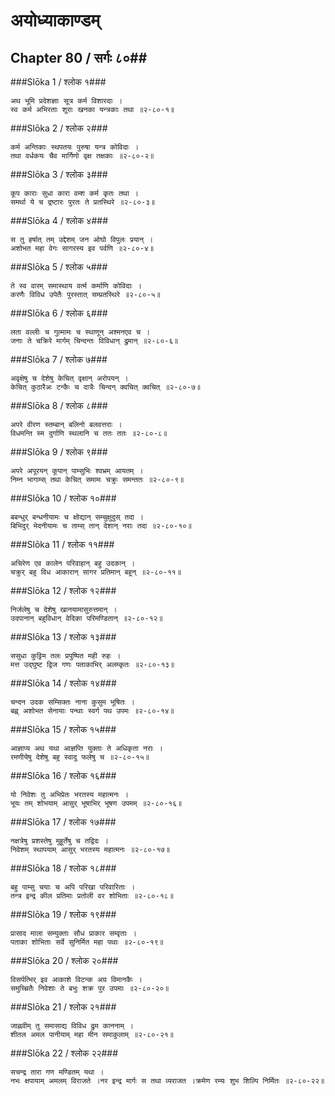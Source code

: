 अयोध्याकाण्डम्
===============================


## Chapter 80  / सर्गः ८०##


###Slōka 1 / श्लोक १###


    अथ भूमि प्रदेशज्ञाः सूत्र कर्म विशारदाः ।
    स्व कर्म अभिरताः शूराः खनका यन्त्रकाः तथा ॥२-८०-१॥


###Slōka 2 / श्लोक २###


    कर्म अन्तिकाः स्थपतयः पुरुषा यन्त्र कोविदाः ।
    तथा वर्धकयः चैव मार्गिणो वृक्ष तक्षकाः ॥२-८०-२॥


###Slōka 3 / श्लोक ३###


    कूप काराः सुधा कारा वम्श कर्म कृतः तथा ।
    समर्था ये च द्रष्टारः पुरतः ते प्रतस्थिरे ॥२-८०-३॥


###Slōka 4 / श्लोक ४###


    स तु हर्षात् तम् उद्देशम् जन ओघो विपुलः प्रयान् ।
    अशोभत महा वेगः सागरस्य इव पर्वणि ॥२-८०-४॥


###Slōka 5 / श्लोक ५###


    ते स्व वारम् समास्थाय वर्त्म कर्माणि कोविदाः ।
    करणैः विविध उपेतैः पुरस्तात् सम्प्रतस्थिरे ॥२-८०-५॥


###Slōka 6 / श्लोक ६###


    लता वल्लीः च गुल्मामः च स्थाणून् अश्मनएव च ।
    जनाः ते चक्रिरे मार्गम् चिन्दन्तः विविधान् द्रुमान् ॥२-८०-६॥


###Slōka 7 / श्लोक ७###


    अवृक्षेषु च देशेषु केचित् वृक्षान् अरोपयन् ।
    केचित् कुठारैअः टन्कैः च दात्रैः चिन्दन् क्वचित् क्वचित् ॥२-८०-७॥


###Slōka 8 / श्लोक ८###


    अपरे वीरण स्तम्बान् बलिनो बलवत्तराः ।
    विधमन्ति स्म दुर्गाणि स्थलानि च ततः ततः ॥२-८०-८॥


###Slōka 9 / श्लोक ९###


    अपरे अपूरयन् कूपान् पाम्सुभिः श्वभ्रम् आयतम् ।
    निम्न भागाम्स् तथा केचित् समामः चक्रुः समन्ततः ॥२-८०-९॥


###Slōka 10 / श्लोक १०###


    बबन्धुर् बन्धनीयामः च क्षोद्यान् सम्चुक्षुदुस् तदा ।
    बिभिदुर् भेदनीयामः च ताम्स् तान् देशान् नराः तदा ॥२-८०-१०॥


###Slōka 11 / श्लोक ११###


    अचिरेण एव कालेन परिवाहान् बहु उदकान् ।
    चक्रुर् बहु विध आकारान् सागर प्रतिमान् बहून् ॥२-८०-११॥


###Slōka 12 / श्लोक १२###


    निर्जलेषु च देशेषु खानयामासुरुत्तमान् ।
    उदपानान् बहुविधान् वेदिका परिमण्डितान् ॥२-८०-१२॥


###Slōka 13 / श्लोक १३###


    ससुधा कुट्टिम तलः प्रपुष्पित मही रुहः ।
    मत्त उद्घुष्ट द्विज गणः पताकाभिर् अलम्कृतः ॥२-८०-१३॥


###Slōka 14 / श्लोक १४###


    चन्दन उदक सम्सिक्तः नाना कुसुम भूषितः ।
    बह्व् अशोभत सेनायाः पन्थाः स्वर्ग पथ उपमः ॥२-८०-१४॥


###Slōka 15 / श्लोक १५###


    आज्ञाप्य अथ यथा आज्ञप्ति युक्ताः ते अधिकृता नराः ।
    रमणीयेषु देशेषु बहु स्वादु फलेषु च ॥२-८०-१५॥


###Slōka 16 / श्लोक १६###


    यो निवेशः तु अभिप्रेतः भरतस्य महात्मनः ।
    भूयः तम् शोभयाम् आसुर् भूषाभिर् भूषण उपमम् ॥२-८०-१६॥


###Slōka 17 / श्लोक १७###


    नक्षत्रेषु प्रशस्तेषु मुहूर्तेषु च तद्विदः ।
    निवेशम् स्थापयाम् आसुर् भरतस्य महात्मनः ॥२-८०-१७॥


###Slōka 18 / श्लोक १८###


    बहु पाम्सु चयाः च अपि परिखा परिवारिताः ।
    तन्त्र इन्द्र कील प्रतिमाः प्रतोली वर शोभिताः ॥२-८०-१८॥


###Slōka 19 / श्लोक १९###


    प्रासाद माला सम्युक्ताः सौध प्राकार सम्वृताः ।
    पताका शोभिताः सर्वे सुनिर्मित महा पथाः ॥२-८०-१९॥


###Slōka 20 / श्लोक २०###


    विसर्पत्भिर् इव आकाशे विटन्क अग्र विमानकैः ।
    समुच्च्रितैः निवेशाः ते बभुः शक्र पुर उपमाः ॥२-८०-२०॥


###Slōka 21 / श्लोक २१###


    जाह्नवीम् तु समासाद्य विविध द्रुम काननाम् ।
    शीतल अमल पानीयाम् महा मीन समाकुलाम् ॥२-८०-२१॥


###Slōka 22 / श्लोक २२###


    सचन्द्र तारा गण मण्डितम् यथा ।
    नभः क्षपायाम् अमलम् विराजते ।नर इन्द्र मार्गः स तथा व्यराजत ।क्रमेण रम्यः शुभ शिल्पि निर्मितः ॥२-८०-२२॥


